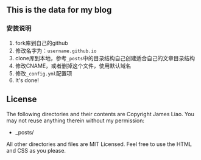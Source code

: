## This is the data for my blog

### 安装说明

1. fork库到自己的github
2. 修改名字为：`username.github.io`
3. clone库到本地，参考`_posts`中的目录结构自己创建适合自己的文章目录结构
4. 修改CNAME，或者删掉这个文件，使用默认域名
5. 修改`_config.yml`配置项
6. It's done!

## License

The following directories and their contents are Copyright James Liao. You may not reuse anything therein without my permission:

* _posts/

All other directories and files are MIT Licensed. Feel free to use the HTML and CSS as you please.
